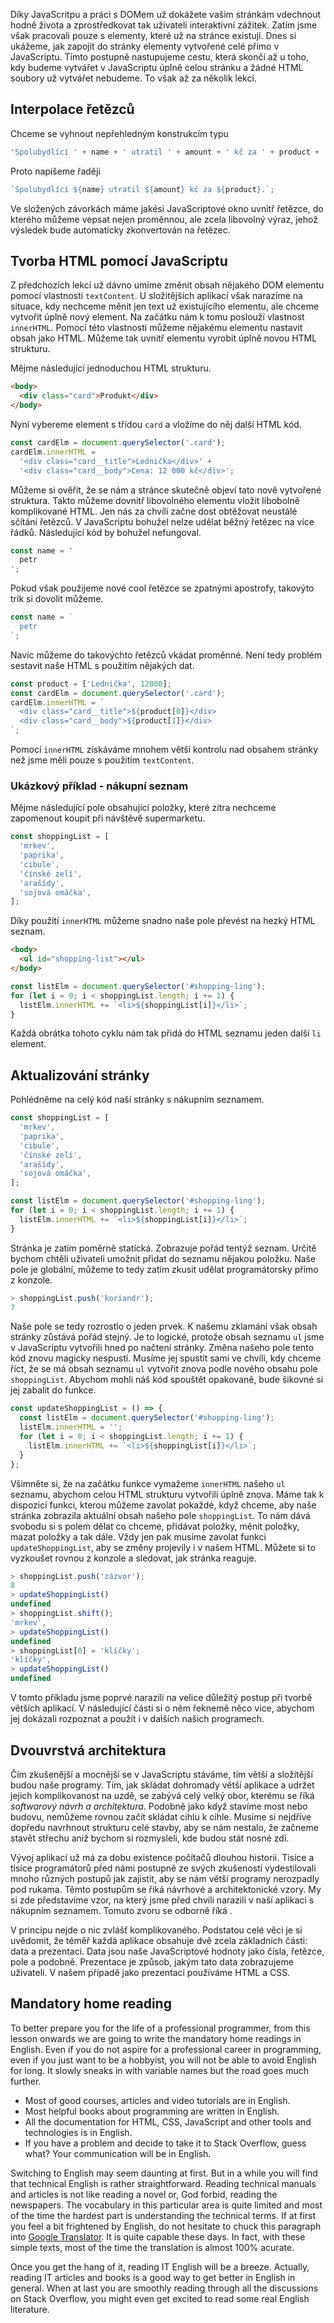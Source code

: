 Díky JavaScritpu a práci s DOMem už dokážete vašim stránkám vdechnout hodně života a zprostředkovat tak uživateli interaktivní zážitek. Zatím jsme však pracovali pouze s elementy, které už na stránce existují. Dnes si ukážeme, jak zapojit do stránky elementy vytvořené celé přímo v JavaScriptu. Tímto postupně nastupujeme cestu, která skončí až u toho, kdy budeme vytvářet v JavaScriptu úplně celou stránku a žádné HTML soubory už vytvářet nebudeme. To však až za několik lekcí.

## Interpolace řetězců

Chceme se vyhnout nepřehledným konstrukcím typu

```js
'Spolubydlící ' + name + ' utratil ' + amount + ' kč za ' + product + '.';
```

Proto napíšeme řaději

```js
`Spolubydlící ${name} utratil ${amount} kč za ${product}.`;
```

Ve složených závorkách máme jakési JavaScriptové okno uvnitř řetězce, do kterého můžeme vepsat nejen proměnnou, ale zcela libovolný výraz, jehož výsledek bude automaticky zkonvertován na řetězec.

## Tvorba HTML pomocí JavaScriptu

Z předchozích lekcí už dávno umíme změnit obsah nějakého DOM elementu pomocí vlastnosti `textContent`. U složitějších aplikací však narazíme na situace, kdy nechceme měnit jen text už existujícího elementu, ale chceme vytvořit úplně nový element. Na začátku nám k tomu poslouží vlastnost `innerHTML`. Pomocí této vlastnosti můžeme nějakému elementu nastavit obsah jako HTML. Můžeme tak uvnitř elementu vyrobit úplně novou HTML strukturu.

Mějme následující jednoduchou HTML strukturu.

```html
<body>
  <div class="card">Produkt</div>
</body>
```

Nyní vybereme element s třídou `card` a vložíme do něj další HTML kód.

```js
const cardElm = document.querySelector('.card');
cardElm.innerHTML =
  '<div class="card__title">Lednička</div>' +
  '<div class="card__body">Cena: 12 000 kč</div>';
```

Můžeme si ověřit, že se nám a stránce skutečně objeví tato nově vytvořené struktura. Takto můžeme dovnitř libovolného elementu vložit libobolně komplikované HTML. Jen nás za chvíli začne dost obtěžovat neustálé sčítání řetězců. V JavaScriptu bohužel nelze udělat běžný řetězec na více řádků. Následující kód by bohužel nefungoval.

```js
const name = '
  petr
';
```

Pokud však použijeme nové cool řetězce se zpatnými apostrofy, takovýto trik si dovolit můžeme.

```js
const name = `
  petr
`;
```

Navíc můžeme do takovýchto řetězců vkádat proměnné. Není tedy problém sestavit naše HTML s použitím nějakých dat.

```js
const product = ['Lednička', 12000];
const cardElm = document.querySelector('.card');
cardElm.innerHTML = `
  <div class="card__title">${product[0]}</div>
  <div class="card__body">${product[1]}</div>
`;
```

Pomocí `innerHTML` získáváme mnohem větší kontrolu nad obsahem stránky než jsme měli pouze s použitím `textContent`.

### Ukázkový příklad - nákupní seznam

Mějme následující pole obsahující položky, které zítra nechceme zapomenout koupit při návštěvě supermarketu.

```js
const shoppingList = [
  'mrkev',
  'paprika',
  'cibule',
  'čínské zelí',
  'arašídy',
  'sojová omáčka',
];
```

Díky použití `innerHTML` můžeme snadno naše pole převést na hezký HTML seznam.

```html
<body>
  <ul id="shopping-list"></ul>
</body>
```

```js
const listElm = document.querySelector('#shopping-ling');
for (let i = 0; i < shoppingList.length; i += 1) {
  listElm.innerHTML += `<li>${shoppingList[i]}</li>`;
}
```

Každá obrátka tohoto cyklu nám tak přidá do HTML seznamu jeden další `li` element.

## Aktualizování stránky

Pohlédněme na celý kód naší stránky s nákupním seznamem.

```js
const shoppingList = [
  'mrkev',
  'paprika',
  'cibule',
  'čínské zelí',
  'arašídy',
  'sojová omáčka',
];

const listElm = document.querySelector('#shopping-ling');
for (let i = 0; i < shoppingList.length; i += 1) {
  listElm.innerHTML += `<li>${shoppingList[i]}</li>`;
}
```

Stránka je zatím poměrně statícká. Zobrazuje pořád tentýž seznam. Určitě bychom chtěli uživateli umožnit přidat do seznamu nějakou položku. Naše pole je globální, můžeme to tedy zatím zkusit udělat programátorsky přímo z konzole.

```js
> shoppingList.push('koriandr');
7
```

Naše pole se tedy rozrostlo o jeden prvek. K našemu zklamání však obsah stránky zůstává pořád stejný. Je to logické, protože obsah seznamu `ul` jsme v JavaScriptu vytvořili hned po načtení stránky. Změna našeho pole tento kód znovu magicky nespustí. Musíme jej spustit sami ve chvíli, kdy chceme říct, že se má obsah seznamu `ul` vytvořit znova podle nového obsahu pole `shoppingList`. Abychom mohli náš kód spouštět opakovaně, bude šikovné si jej zabalit do funkce.

```js
const updateShoppingList = () => {
  const listElm = document.querySelector('#shopping-ling');
  listElm.innerHTML = '';
  for (let i = 0; i < shoppingList.length; i += 1) {
    listElm.innerHTML += `<li>${shoppingList[i]}</li>`;
  }
};
```

Všimněte si, že na začátku funkce vymažeme `innerHTML` našeho `ul` seznamu, abychom celou HTML strukturu vytvořili úplně znova. Máme tak k dispozici funkci, kterou můžeme zavolat pokaždé, když chceme, aby naše stránka zobrazila aktuální obsah našeho pole `shoppingList`. To nám dává svobodu si s polem dělat co chceme, přidávat položky, měnit položky, mazat položky a tak dále. Vždy jen pak musíme zavolat funkci `updateShoppingList`, aby se změny projevily i v našem HTML. Můžete si to vyzkoušet rovnou z konzole a sledovat, jak stránka reaguje.

```js
> shoppingList.push('zázvor');
8
> updateShoppingList()
undefined
> shoppingList.shift();
'mrkev',
> updateShoppingList()
undefined
> shoppingList[0] = 'klíčky';
'klíčky',
> updateShoppingList()
undefined
```

V tomto příkladu jsme poprvé narazili na velice důležitý postup při tvorbě větších aplikací. V následující části si o něm řeknemě něco více, abychom jej dokázali rozpoznat a použít i v dalších našich programech.

## Dvouvrstvá architektura

Čím zkušenější a mocnější se v JavaScriptu stáváme, tím větší a složitější budou naše programy. Tím, jak skládat dohromady větší aplikace a udržet jejich komplikovanost na uzdě, se zabývá celý velký obor, kterému se říká <i>softwarový návrh a architektura</i>. Podobně jako když stavíme most nebo budovu, nemůžeme rovnou začít skládat cihlu k cihle. Musíme si nejdříve dopředu navrhnout strukturu celé stavby, aby se nám nestalo, že začneme stavět střechu aniž bychom si rozmysleli, kde budou stát nosné zdi.

Vývoj aplikací už má za dobu existence počítačů dlouhou historii. Tisíce a tisíce programátorů před námi postupně ze svých zkušeností vydestilovali mnoho různých postupů jak zajistit, aby se nám větší programy nerozpadly pod rukama. Těmto postupům se řiká návrhové a architektonické vzory. My si zde představíme vzor, na který jsme před chvíli narazili v naší aplikaci s nákupním seznamem. Tomuto zvoru se odborně říká <term cs="dvouvrstvá architektura" en="two tier architecture">.

V principu nejde o nic zvlášť komplikovaného. Podstatou celé věci je si uvědomit, že téměř každá aplikace obsahuje dvě zcela základních části: data a prezentaci. Data jsou naše JavaScriptové hodnoty jako čísla, řetězce, pole a podobně. Prezentace je způsob, jakým tato data zobrazujeme uživateli. V našem případě jako prezentaci používáme HTML a CSS.

## Mandatory home reading

To better prepare you for the life of a professional programmer, from this lesson onwards we are going to write the mandatory home readings in English. Even if you do not aspire for a professional career in programming, even if you just want to be a hobbyist, you will not be able to avoid English for long. It slowly sneaks in with variable names but the road goes much further.

- Most of good courses, articles and video tutorials are in English.
- Most helpful books about programming are written in English.
- All the documentation for HTML, CSS, JavaScript and other tools and technologies is in English.
- If you have a problem and decide to take it to Stack Overflow, guess what? Your communication will be in English.

Switching to English may seem daunting at first. But in a while you will find that technical English is rather straightforward. Reading technical manuals and articles is not like reading a novel or, God forbid, reading the newspapers. The vocabulary in this particular area is quite limited and most of the time the hardest part is understanding the technical terms. If at first you feel a bit frightened by English, do not hesitate to chuck this paragraph into [Google Translator](https://translate.google.com/?sl=en&tl=cs). It is quite capable these days. In fact, with these simple texts, most of the time the translation is almost 100% acurate.

Once you get the hang of it, reading IT English will be a breeze. Actually, reading IT articles and books is a good way to get better in English in general. When at last you are smoothly reading through all the discussions on Stack Overflow, you might even get excited to read some real English literature.
